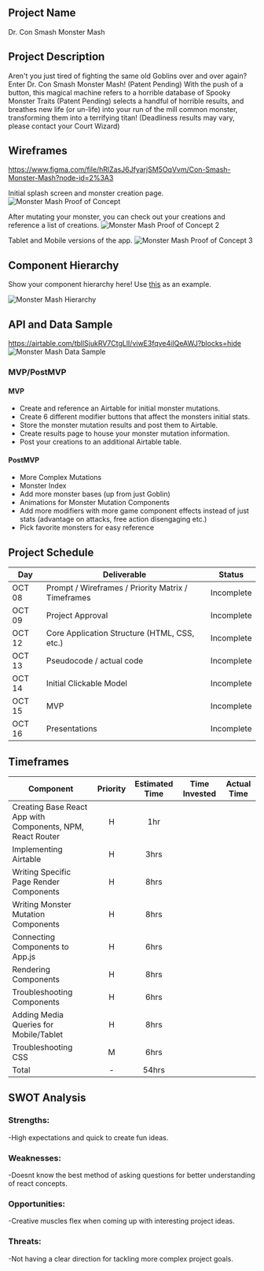 ## Project Name

Dr. Con Smash Monster Mash

## Project Description

Aren't you just tired of fighting the same old Goblins over and over again? Enter Dr. Con Smash Monster Mash! (Patent Pending) With the push of a button, this magical machine refers to a horrible database of Spooky Monster Traits (Patent Pending) selects a handful of horrible results, and breathes new life (or un-life) into your run of the mill common monster, transforming them into a terrifying titan! (Deadliness results may vary, please contact your Court Wizard)

## Wireframes
https://www.figma.com/file/hRlZasJ6JfyarjSM5OqVvm/Con-Smash-Monster-Mash?node-id=2%3A3

Initial splash screen and monster creation page.
![Monster Mash Proof of Concept](https://i.imgur.com/BG9qB8v.png)


After mutating your monster, you can check out your creations and reference a list of creations.
![Monster Mash Proof of Concept 2](https://i.imgur.com/ZLwHt6z.png)


Tablet and Mobile versions of the app.
![Monster Mash Proof of Concept 3](https://i.imgur.com/27eTZZf.png)




## Component Hierarchy

Show your component hierarchy here! Use [this](https://cms-assets.tutsplus.com/uploads/users/1795/posts/30352/image/GettingStartedWithReduxTutorial-React-Component-Structure.png) as an example.

![Monster Mash Hierarchy](https://i.imgur.com/L2ppdz0.png)


## API and Data Sample
https://airtable.com/tbllSjukRV7CtgLlI/viwE3fqve4iIQeAWJ?blocks=hide
![Monster Mash Data Sample](https://i.imgur.com/5Q4UIWe.png)


### MVP/PostMVP

#### MVP 

- Create and reference an Airtable for initial monster mutations. 
- Create 6 different modifier buttons that affect the monsters initial stats.
- Store the monster mutation results and post them to Airtable.
- Create results page to house your monster mutation information.
- Post your creations to an additional Airtable table.

#### PostMVP  

- More Complex Mutations
- Monster Index
- Add more monster bases (up from just Goblin)
- Animations for Monster Mutation Components
- Add more modifiers with more game component effects instead of just stats (advantage on attacks, free action disengaging etc.)
- Pick favorite monsters for easy reference

## Project Schedule

|  Day | Deliverable | Status
|---|---| ---|
|OCT 08| Prompt / Wireframes / Priority Matrix / Timeframes | Incomplete
|OCT 09| Project Approval | Incomplete
|OCT 12| Core Application Structure (HTML, CSS, etc.) | Incomplete
|OCT 13| Pseudocode / actual code | Incomplete
|OCT 14| Initial Clickable Model  | Incomplete
|OCT 15| MVP | Incomplete
|OCT 16| Presentations | Incomplete

## Timeframes


| Component | Priority | Estimated Time | Time Invested | Actual Time |
| --- | :---: |  :---: | :---: | :---: |
| Creating Base React App with Components, NPM, React Router| H | 1hr | | |
| Implementing Airtable | H | 3hrs| | |
| Writing Specific Page Render Components | H | 8hrs| | |
| Writing Monster Mutation Components | H | 8hrs| | |
| Connecting Components to App.js | H | 6hrs| | |
| Rendering Components | H | 8hrs| | |
| Troubleshooting Components | H | 6hrs| |  |
| Adding Media Queries for Mobile/Tablet | H | 8hrs| |  |
| Troubleshooting CSS | M | 6hrs| | |
| Total | - | 54hrs| | |

## SWOT Analysis

### Strengths:
-High expectations and quick to create fun ideas.

### Weaknesses:
-Doesnt know the best method of asking questions for better understanding of react concepts.

### Opportunities:
-Creative muscles flex when coming up with interesting project ideas.

### Threats:
-Not having a clear direction for tackling more complex project goals.
